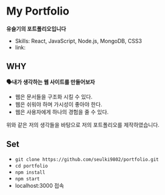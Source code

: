 # My Portfolio
**유슬기의 포트폴리오입니다**
- Skills: React, JavaScript, Node.js, MongoDB, CSS3
- link: 

## WHY
**🗣내가 생각하는 웹 사이트를 만들어보자**
- 웹은 문서들을 구조화 시킬 수 있다.
- 웹은 쉬워야 하며 가시성이 좋아야 한다.
- 웹은 사용자에게 하나의 경험을 줄 수 있다.

위와 같은 저의 생각들을 바탕으로 저의 포트폴리오를 제작하였습니다.

## Set
- `git clone https://github.com/seulki9802/portfolio.git`
- `cd portfolio`
- `npm install`
- `npm start`
- localhost:3000 접속